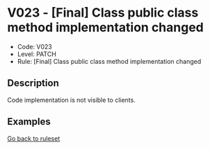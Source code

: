 # V023 - [Final] Class public class method implementation changed

* Code: V023
* Level: PATCH
* Rule: [Final] Class public class method implementation changed

## Description

Code implementation is not visible to clients.

## Examples

[Go back to ruleset](../README.md)